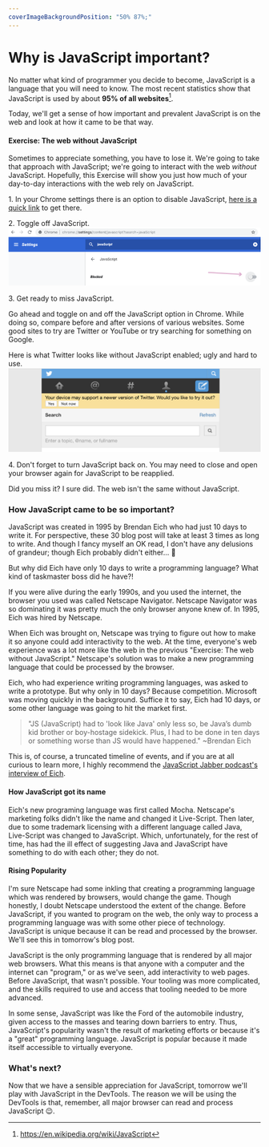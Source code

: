 ```yaml
---
coverImageBackgroundPosition: "50% 87%;"
---
```


# Why is JavaScript important?

No matter what kind of programmer you decide to become, JavaScript is a language that you will need to know.  The most recent statistics show that JavaScript is used by about **95% of all websites**[^percent].

Today, we'll get a sense of how important and prevalent JavaScript is on the web and look at how it came to be that way.

#### Exercise: The web without JavaScript

Sometimes to appreciate something, you have to lose it.  We're going to take that approach with JavaScript; we're going to interact with the web *without* JavaScript.  Hopefully, this Exercise will show you just how much of your day-to-day interactions with the web rely on JavaScript.

1\. In your Chrome settings there is an option to disable JavaScript, [here is a quick link](chrome://settings/content/javascript?search=javaScript) to get there.

2\.  Toggle off JavaScript.
![](public/assets/js-off.png)

3\. Get ready to miss JavaScript.

Go ahead and toggle on and off the JavaScript option in Chrome.  While doing so, compare before and after versions of various websites.  Some good sites to try are Twitter or YouTube or try searching for something on Google.

Here is what Twitter looks like without JavaScript enabled; ugly and hard to use.  
![](public/assets/twitter.png)

4\. Don't forget to turn JavaScript back on.  You may need to close and open your browser again for JavaScript to be reapplied.

Did you miss it?  I sure did.  The web isn't the same without JavaScript.

### How JavaScript came to be so important?

JavaScript was created in 1995 by Brendan Eich who had just 10 days to write it. For perspective, these 30 blog post will take at least 3 times as long to write.  And though I fancy myself an OK read, I don't have any delusions of grandeur; though Eich probably didn't either... 🤔

But why did Eich have only 10 days to write a programming language? What kind of taskmaster boss did he have?!

If you were alive during the early 1990s, and you used the internet, the browser you used was called Netscape Navigator.  Netscape Navigator was so dominating it was pretty much the only browser anyone knew of.  In 1995, Eich was hired by Netscape.  

When Eich was brought on, Netscape was trying to figure out how to make it so anyone could add interactivity to the web.  At the time, everyone's web experience was a lot more like the web in the previous "Exercise: The web without JavaScript."  Netscape's solution was to make a new programming language that could be processed by the browser.  

Eich, who had experience writing programming languages, was asked to write a prototype.  But why only in 10 days? Because competition.  Microsoft was moving quickly in the background. Suffice it to say, Eich had 10 days, or some other language was going to hit the market first.

>"JS (JavaScript) had to 'look like Java' only less so, be Java’s dumb kid brother or boy-hostage sidekick. Plus, I had to be done in ten days or something worse than JS would have happened." ~Brendan Eich

This is, of course, a truncated timeline of events, and if you are at all curious to learn more, I highly recommend the [JavaScript Jabber podcast's interview of Eich](https://devchat.tv/js-jabber/124-jsj-the-origin-of-javascript-with-brendan-eich/).  

#### How JavaScript got its name
Eich's new programing language was first called Mocha.  Netscape's marketing folks didn't like the name and changed it Live-Script. Then later, due to some trademark licensing with a different language called Java, Live-Script was changed to JavaScript. Which, unfortunately, for the rest of time, has had the ill effect of suggesting Java and JavaScript have something to do with each other; they do not.

#### Rising Popularity
I'm sure Netscape had some inkling that creating a programming language which was rendered by browsers, would change the game.  Though honestly, I doubt Netscape understood the extent of the change.  Before JavaScript, if you wanted to program on the web, the only way to process a programming language was with some other piece of technology.  JavaScript is unique because it can be read and processed by the browser.  We'll see this in tomorrow's blog post.

JavaScript is the only programming language that is rendered by all major web browsers.  What this means is that anyone with a computer and the internet can "program," or as we've seen, add interactivity to web pages. Before JavaScript, that wasn't possible.  Your tooling was more complicated, and the skills required to use and access that tooling needed to be more advanced.

In some sense, JavaScript was like the Ford of the automobile industry, given access to the masses and tearing down barriers to entry.  Thus, JavaScript's popularity wasn't the result of marketing efforts or because it's a "great" programming language.  JavaScript is popular because it made itself accessible to virtually everyone.

### What's next?
Now that we have a sensible appreciation for JavaScript, tomorrow we'll play with JavaScript in the DevTools.  The reason we will be using the DevTools is that, remember, all major browser can read and process JavaScript 😉.

[^percent]:https://en.wikipedia.org/wiki/JavaScript